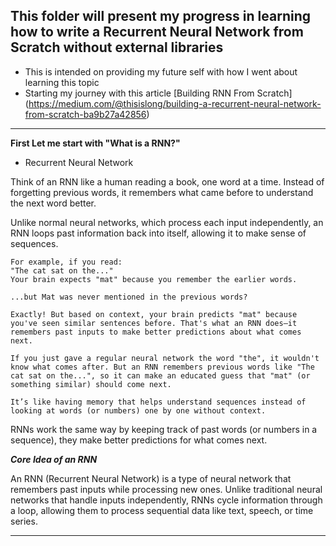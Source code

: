 ## This folder will present my progress in learning how to write a Recurrent Neural Network from Scratch without external libraries
- This is intended on providing my future self with how I went about learning this topic
- Starting my journey with this article [Building RNN From Scratch] (https://medium.com/@thisislong/building-a-recurrent-neural-network-from-scratch-ba9b27a42856)

***

**First Let me start with "What is a RNN?"**

- Recurrent Neural Network

Think of an RNN like a human reading a book, one word at a time. Instead of forgetting previous words, it remembers what came before to understand the next word better.

Unlike normal neural networks, which process each input independently, an RNN loops past information back into itself, allowing it to make sense of sequences.

```
For example, if you read:
"The cat sat on the..."
Your brain expects "mat" because you remember the earlier words.

...but Mat was never mentioned in the previous words?

Exactly! But based on context, your brain predicts "mat" because you've seen similar sentences before. That's what an RNN does—it remembers past inputs to make better predictions about what comes next.

If you just gave a regular neural network the word "the", it wouldn't know what comes after. But an RNN remembers previous words like "The cat sat on the...", so it can make an educated guess that "mat" (or something similar) should come next.

It’s like having memory that helps understand sequences instead of looking at words (or numbers) one by one without context.
```

RNNs work the same way by keeping track of past words (or numbers in a sequence), they make better predictions for what comes next.



***Core Idea of an RNN***

An RNN (Recurrent Neural Network) is a type of neural network that remembers past inputs while processing new ones. Unlike traditional neural networks that handle inputs independently, RNNs cycle information through a loop, allowing them to process sequential data like text, speech, or time series.

***

